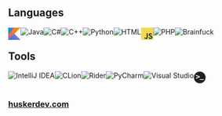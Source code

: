 ## Languages

<a href="https://en.wikipedia.org/wiki/Kotlin_(programming_language)"><img title="Kotlin" align="left" height="25" src="https://raw.githubusercontent.com/github/explore/80688e429a7d4ef2fca1e82350fe8e3517d3494d/topics/kotlin/kotlin.png"></a>
<a href="https://en.wikipedia.org/wiki/Java_(programming_language)"><img title="Java" align="left" height="25" src="https://cdn.icon-icons.com/icons2/2108/PNG/512/java_icon_130901.png"></a>
<a href="https://en.wikipedia.org/wiki/C_Sharp_(programming_language)"><img title="C#" align="left" height="25" src="https://seeklogo.com//images/C/c-sharp-c-logo-02F17714BA-seeklogo.com.png"></a>
<a href="https://en.wikipedia.org/wiki/C%2B%2B"><img title="C++" align="left" height="25" src="https://upload.wikimedia.org/wikipedia/commons/1/18/ISO_C%2B%2B_Logo.svg"></a>
<a href="https://en.wikipedia.org/wiki/Python_(programming_language)"><img title="Python" align="left" height="25" src="https://upload.wikimedia.org/wikipedia/commons/c/c3/Python-logo-notext.svg"></a>
<a href="https://en.wikipedia.org/wiki/HTML"><img title="HTML" align="left" height="25" src="https://image.flaticon.com/icons/png/512/732/732212.png"></a>
<a href="https://en.wikipedia.org/wiki/JavaScript"><img title="JavaScript" align="left" height="25" src="https://raw.githubusercontent.com/github/explore/80688e429a7d4ef2fca1e82350fe8e3517d3494d/topics/javascript/javascript.png"></a>
<a href="https://en.wikipedia.org/wiki/PHP"><img title="PHP" align="left" height="25" src="https://cdn.iconscout.com/icon/free/png-256/php-2038871-1720084.png"></a>
<a href="https://en.wikipedia.org/wiki/Brainfuck"><img title="Brainfuck" align="left" height="25" src="https://apprecs.org/gp/images/app-icons/300/86/com.sumitgouthaman.brainfuck_android.jpg"></a>

<br />

## Tools

<a href="https://en.wikipedia.org/wiki/IntelliJ_IDEA"><img title="IntelliJ IDEA" align="left" height="25" src="https://upload.wikimedia.org/wikipedia/commons/9/9c/IntelliJ_IDEA_Icon.svg"></a>
<a href="https://en.wikipedia.org/wiki/JetBrains#IDEs"><img title="CLion" align="left" height="25" src="https://cdn.worldvectorlogo.com/logos/clion-1.svg"></a>
<a href="https://en.wikipedia.org/wiki/JetBrains#IDEs"><img title="Rider" align="left" height="25" src="https://www.pngfind.com/pngs/b/642-6424738_rider-png.png"></a>
<a href="https://en.wikipedia.org/wiki/PyCharm"><img title="PyCharm" align="left" height="25" src="https://upload.wikimedia.org/wikipedia/commons/1/1d/PyCharm_Icon.svg"></a>
<a href="https://en.wikipedia.org/wiki/Microsoft_Visual_Studio"><img title="Visual Studio" align="left" height="25" src="https://upload.wikimedia.org/wikipedia/commons/5/59/Visual_Studio_Icon_2019.svg"></a>
<a href="https://en.wikipedia.org/wiki/Unix_shell"><img title="Terminal" align="left" height="25" src="https://raw.githubusercontent.com/github/explore/80688e429a7d4ef2fca1e82350fe8e3517d3494d/topics/terminal/terminal.png"></a>

<br />
<br />
  
### [huskerdev.com](huskerdev.com)
